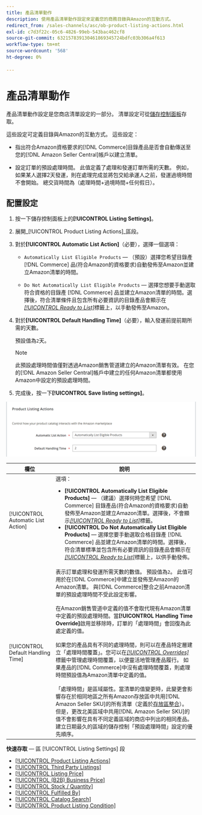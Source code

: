 ```yaml
---
title: 產品清單動作
description: 使用產品清單動作設定來定義您的商務目錄與Amazon的互動方式。
redirect_from: /sales-channels/asc/ob-product-listing-actions.html
exl-id: c7d3f22c-05c6-4826-99eb-543bac462cf8
source-git-commit: 632157839130461869345724bdfc03b306a4f613
workflow-type: tm+mt
source-wordcount: '568'
ht-degree: 0%

---
```


# 產品清單動作

產品清單動作設定是您商店清單設定的一部分。 清單設定可從[儲存控制面板](./amazon-store-dashboard.md)存取。

這些設定可定義目錄與Amazon的互動方式。 這些設定：

- 指出符合Amazon資格要求的[!DNL Commerce]目錄產品是否會自動傳送至您的[!DNL Amazon Seller Central]帳戶以建立清單。

- 設定訂單的預設處理時間。 此值定義了處理和發運訂單所需的天數。 例如，如果某人選擇2天發運，則在處理完成並將包交給承運人之前，發運過境時間不會開始。 總交貨時間為（處理時間+過境時間+任何假日）。

## 配置設定

1. 按一下儲存控制面板上的&#x200B;**[!UICONTROL Listing Settings]**。

1. 展開&#x200B;_[!UICONTROL Product Listing Actions]_區段。

1. 對於&#x200B;**[!UICONTROL Automatic List Action]**（必要），選擇一個選項：

   - `Automatically List Eligible Products`  — （預設）選擇您希望目錄產 [!DNL Commerce] 品(符合Amazon的資格要求)自動發佈至Amazon並建立Amazon清單的時間。

   - `Do Not Automatically List Eligible Products`  — 選擇您想要手動選取符合資格的目錄產 [!DNL Commerce] 品並建立Amazon清單的時間。選擇後，符合清單條件且包含所有必要資訊的目錄產品會顯示在[_[!UICONTROL Ready to List]_](./ready-to-list.md)標籤上，以手動發佈至Amazon。

1. 對於&#x200B;**[!UICONTROL Default Handling Time]**（必要），輸入發運前提前期所需的天數。

   預設值為`2`天。

   >[!NOTE]
   >
   >此預設處理時間值僅對透過Amazon銷售管道建立的Amazon清單有效。 在您的[!DNL Amazon Seller Central]帳戶中建立的任何Amazon清單都使用Amazon中設定的預設處理時間。

1. 完成後，按一下&#x200B;**[!UICONTROL Save listing settings]**。

![產品清單動作](assets/amazon-product-listing-actions.png)

| 欄位 | 說明 |
|--- |--- |
| [!UICONTROL Automatic List Action] | 選項：<ul><li>**[!UICONTROL Automatically List Eligible Products]**  — （建議）選擇何時您希望 [!DNL Commerce] 目錄產品(符合Amazon的資格要求)自動發佈至Amazon並建立Amazon清單。選擇後，不會顯示[_[!UICONTROL Ready to List]_](./ready-to-list.md)標籤。 </li><li>**[!UICONTROL Do Not Automatically List Eligible Products]**  — 選擇您要手動選取合格目錄產 [!DNL Commerce] 品並建立Amazon清單的時間。選擇後，符合清單標準並包含所有必要資訊的目錄產品會顯示在[_[!UICONTROL Ready to List]_](./ready-to-list.md)標籤上，以供手動發佈。</li></ul> |
| [!UICONTROL Default Handling Time] | 表示訂單處理和發運所需天數的數值。 預設值為`2`。 此值可用於在[!DNL Commerce]中建立並發佈至Amazon的Amazon清單。 與[!DNL Commerce]整合之前Amazon清單的預設處理時間不受此設定影響。<br><br>在Amazon銷售管道中定義的值不會取代現有Amazon清單中定義的預設處理時間。當&#x200B;**[!UICONTROL Handling Time Override]**&#x200B;啟用並移除時，訂單的「處理時間」會回復為此處定義的值。<br><br>如果您的產品具有不同的處理時間，則可以在產品特定層建立「處理時間覆蓋」。您可以在[_[!UICONTROL Overrides]_](./overrides.md)標籤中管理處理時間覆蓋，以便靈活地管理產品履行。 如果產品的[!DNL Commerce]中沒有處理時間覆蓋，則處理時間預設值為Amazon清單中定義的值。<br><br>「處理時間」是區域屬性。當清單的值變更時，此變更會影響存在於相同地區之所有Amazon存放區中共用[!DNL Amazon Seller SKU]的所有清單（定義於[存放區整合](./store-integration.md)）。 但是，更改北美區域中共用[!DNL Amazon Seller SKU]的值不會影響在具有不同定義區域的商店中列出的相同產品。 建立日期最久的區域的儲存控制「預設處理時間」設定的優先順序。 |

**快速存取**  — 區 [!UICONTROL Listing Settings] 段

- [[!UICONTROL Product Listing Actions]](./product-listing-actions.md)
- [[!UICONTROL Third Party Listings]](./third-party-listing-settings.md)
- [[!UICONTROL Listing Price]](./listing-price.md)
- [[!UICONTROL (B2B) Business Price]](./business-pricing.md)
- [[!UICONTROL Stock / Quantity]](./stock-quantity.md)
- [[!UICONTROL Fulfilled By]](./fulfilled-by.md)
- [[!UICONTROL Catalog Search]](./catalog-search.md)
- [[!UICONTROL Product Listing Condition]](./product-listing-condition.md)
